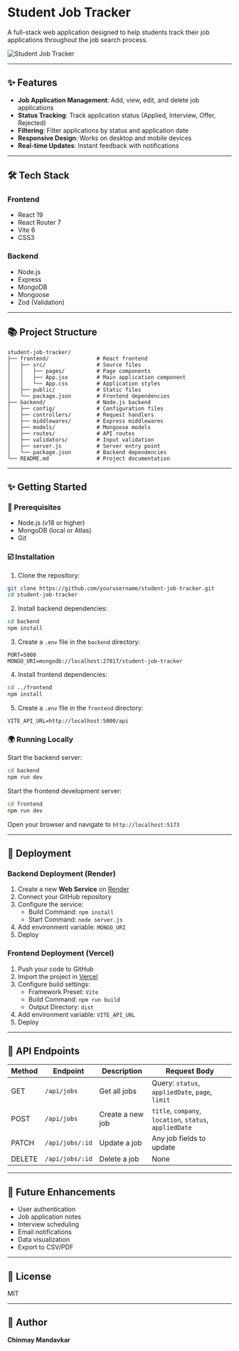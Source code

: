 # Student Job Tracker

A full-stack web application designed to help students track their job applications throughout the job search process.

![Student Job Tracker](https://via.placeholder.com/800x400?text=Student+Job+Tracker)

---

## ✨ Features

- **Job Application Management**: Add, view, edit, and delete job applications
- **Status Tracking**: Track application status (Applied, Interview, Offer, Rejected)
- **Filtering**: Filter applications by status and application date
- **Responsive Design**: Works on desktop and mobile devices
- **Real-time Updates**: Instant feedback with notifications

---

## 🛠️ Tech Stack

### Frontend

- React 19
- React Router 7
- Vite 6
- CSS3

### Backend

- Node.js
- Express
- MongoDB
- Mongoose
- Zod (Validation)

---

## 📚 Project Structure

```
student-job-tracker/
├── frontend/               # React frontend
│   ├── src/                # Source files
│   │   ├── pages/          # Page components
│   │   ├── App.jsx         # Main application component
│   │   └── App.css         # Application styles
│   ├── public/             # Static files
│   └── package.json        # Frontend dependencies
├── backend/                # Node.js backend
│   ├── config/             # Configuration files
│   ├── controllers/        # Request handlers
│   ├── middlewares/        # Express middlewares
│   ├── models/             # Mongoose models
│   ├── routes/             # API routes
│   ├── validators/         # Input validation
│   ├── server.js           # Server entry point
│   └── package.json        # Backend dependencies
└── README.md               # Project documentation
```

---

## ✨ Getting Started

### 🚀 Prerequisites

- Node.js (v18 or higher)
- MongoDB (local or Atlas)
- Git

### ☑️ Installation

1. Clone the repository:

```bash
git clone https://github.com/yourusername/student-job-tracker.git
cd student-job-tracker
```

2. Install backend dependencies:

```bash
cd backend
npm install
```

3. Create a `.env` file in the `backend` directory:

```env
PORT=5000
MONGO_URI=mongodb://localhost:27017/student-job-tracker
```

4. Install frontend dependencies:

```bash
cd ../frontend
npm install
```

5. Create a `.env` file in the `frontend` directory:

```env
VITE_API_URL=http://localhost:5000/api
```

### 🌍 Running Locally

Start the backend server:

```bash
cd backend
npm run dev
```

Start the frontend development server:

```bash
cd frontend
npm run dev
```

Open your browser and navigate to `http://localhost:5173`

---

## 🚀 Deployment

### Backend Deployment (Render)

1. Create a new **Web Service** on [Render](https://render.com)
2. Connect your GitHub repository
3. Configure the service:
   - Build Command: `npm install`
   - Start Command: `node server.js`
4. Add environment variable: `MONGO_URI`
5. Deploy

### Frontend Deployment (Vercel)

1. Push your code to GitHub
2. Import the project in [Vercel](https://vercel.com)
3. Configure build settings:
   - Framework Preset: `Vite`
   - Build Command: `npm run build`
   - Output Directory: `dist`
4. Add environment variable: `VITE_API_URL`
5. Deploy

---

## 🔗 API Endpoints

| Method | Endpoint        | Description      | Request Body                                            |
| ------ | --------------- | ---------------- | ------------------------------------------------------- |
| GET    | `/api/jobs`     | Get all jobs     | Query: `status`, `appliedDate`, `page`, `limit`         |
| POST   | `/api/jobs`     | Create a new job | `title`, `company`, `location`, `status`, `appliedDate` |
| PATCH  | `/api/jobs/:id` | Update a job     | Any job fields to update                                |
| DELETE | `/api/jobs/:id` | Delete a job     | None                                                    |

---

## 🚀 Future Enhancements

- User authentication
- Job application notes
- Interview scheduling
- Email notifications
- Data visualization
- Export to CSV/PDF

---

## 💼 License

MIT

---

## 👤 Author

**Chinmay Mandavkar**
